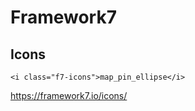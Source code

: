 # Framework7

## Icons 

```
<i class="f7-icons">map_pin_ellipse</i>
```

https://framework7.io/icons/
